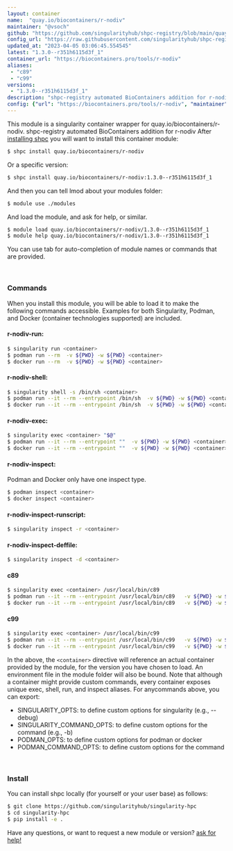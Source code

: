```yaml
---
layout: container
name:  "quay.io/biocontainers/r-nodiv"
maintainer: "@vsoch"
github: "https://github.com/singularityhub/shpc-registry/blob/main/quay.io/biocontainers/r-nodiv/container.yaml"
config_url: "https://raw.githubusercontent.com/singularityhub/shpc-registry/main/quay.io/biocontainers/r-nodiv/container.yaml"
updated_at: "2023-04-05 03:06:45.554545"
latest: "1.3.0--r351h6115d3f_1"
container_url: "https://biocontainers.pro/tools/r-nodiv"
aliases:
 - "c89"
 - "c99"
versions:
 - "1.3.0--r351h6115d3f_1"
description: "shpc-registry automated BioContainers addition for r-nodiv"
config: {"url": "https://biocontainers.pro/tools/r-nodiv", "maintainer": "@vsoch", "description": "shpc-registry automated BioContainers addition for r-nodiv", "latest": {"1.3.0--r351h6115d3f_1": "sha256:4d03514f5b92d8240b370565062abd92fe71b4a7a0efb1d6af5e9f7464028c4c"}, "tags": {"1.3.0--r351h6115d3f_1": "sha256:4d03514f5b92d8240b370565062abd92fe71b4a7a0efb1d6af5e9f7464028c4c"}, "docker": "quay.io/biocontainers/r-nodiv", "aliases": {"c89": "/usr/local/bin/c89", "c99": "/usr/local/bin/c99"}}
---
```


This module is a singularity container wrapper for quay.io/biocontainers/r-nodiv.
shpc-registry automated BioContainers addition for r-nodiv
After [installing shpc](#install) you will want to install this container module:


```bash
$ shpc install quay.io/biocontainers/r-nodiv
```

Or a specific version:

```bash
$ shpc install quay.io/biocontainers/r-nodiv:1.3.0--r351h6115d3f_1
```

And then you can tell lmod about your modules folder:

```bash
$ module use ./modules
```

And load the module, and ask for help, or similar.

```bash
$ module load quay.io/biocontainers/r-nodiv/1.3.0--r351h6115d3f_1
$ module help quay.io/biocontainers/r-nodiv/1.3.0--r351h6115d3f_1
```

You can use tab for auto-completion of module names or commands that are provided.

<br>

### Commands

When you install this module, you will be able to load it to make the following commands accessible.
Examples for both Singularity, Podman, and Docker (container technologies supported) are included.

#### r-nodiv-run:

```bash
$ singularity run <container>
$ podman run --rm  -v ${PWD} -w ${PWD} <container>
$ docker run --rm  -v ${PWD} -w ${PWD} <container>
```

#### r-nodiv-shell:

```bash
$ singularity shell -s /bin/sh <container>
$ podman run --it --rm --entrypoint /bin/sh  -v ${PWD} -w ${PWD} <container>
$ docker run --it --rm --entrypoint /bin/sh  -v ${PWD} -w ${PWD} <container>
```

#### r-nodiv-exec:

```bash
$ singularity exec <container> "$@"
$ podman run --it --rm --entrypoint ""  -v ${PWD} -w ${PWD} <container> "$@"
$ docker run --it --rm --entrypoint ""  -v ${PWD} -w ${PWD} <container> "$@"
```

#### r-nodiv-inspect:

Podman and Docker only have one inspect type.

```bash
$ podman inspect <container>
$ docker inspect <container>
```

#### r-nodiv-inspect-runscript:

```bash
$ singularity inspect -r <container>
```

#### r-nodiv-inspect-deffile:

```bash
$ singularity inspect -d <container>
```


#### c89

```bash
$ singularity exec <container> /usr/local/bin/c89
$ podman run --it --rm --entrypoint /usr/local/bin/c89   -v ${PWD} -w ${PWD} <container> -c " $@"
$ docker run --it --rm --entrypoint /usr/local/bin/c89   -v ${PWD} -w ${PWD} <container> -c " $@"
```


#### c99

```bash
$ singularity exec <container> /usr/local/bin/c99
$ podman run --it --rm --entrypoint /usr/local/bin/c99   -v ${PWD} -w ${PWD} <container> -c " $@"
$ docker run --it --rm --entrypoint /usr/local/bin/c99   -v ${PWD} -w ${PWD} <container> -c " $@"
```



In the above, the `<container>` directive will reference an actual container provided
by the module, for the version you have chosen to load. An environment file in the
module folder will also be bound. Note that although a container
might provide custom commands, every container exposes unique exec, shell, run, and
inspect aliases. For anycommands above, you can export:

 - SINGULARITY_OPTS: to define custom options for singularity (e.g., --debug)
 - SINGULARITY_COMMAND_OPTS: to define custom options for the command (e.g., -b)
 - PODMAN_OPTS: to define custom options for podman or docker
 - PODMAN_COMMAND_OPTS: to define custom options for the command

<br>

### Install

You can install shpc locally (for yourself or your user base) as follows:

```bash
$ git clone https://github.com/singularityhub/singularity-hpc
$ cd singularity-hpc
$ pip install -e .
```

Have any questions, or want to request a new module or version? [ask for help!](https://github.com/singularityhub/singularity-hpc/issues)